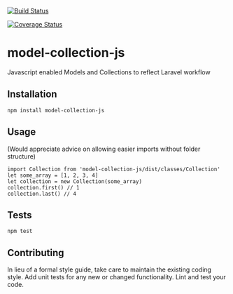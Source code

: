 [![Build Status](https://travis-ci.org/MyMediaMagnet/model-collection-js.svg?branch=master)](https://travis-ci.org/MyMediaMagnet/model-collection-js)

[![Coverage Status](https://coveralls.io/repos/github/MyMediaMagnet/model-collection-js/badge.svg?branch=master)](https://coveralls.io/github/MyMediaMagnet/model-collection-js?branch=master)

# model-collection-js

Javascript enabled Models and Collections to reflect Laravel workflow


## Installation

  `npm install model-collection-js`

## Usage
(Would appreciate advice on allowing easier imports without folder structure)

    import Collection from 'model-collection-js/dist/classes/Collection'
    let some_array = [1, 2, 3, 4]
    let collection = new Collection(some_array)
    collection.first() // 1
    collection.last() // 4


## Tests

  `npm test`

## Contributing

In lieu of a formal style guide, take care to maintain the existing coding style. Add unit tests for any new or changed functionality. Lint and test your code.